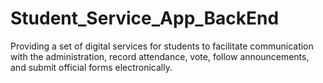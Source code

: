 # Student_Service_App_BackEnd
Providing a set of digital services for students to facilitate communication with the administration, record attendance, vote, follow announcements, and submit official forms electronically.
